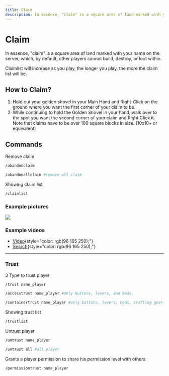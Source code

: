 ```yaml
---
title: Claim
description: In essence, "claim" is a square area of land marked with your name on the server, which, by default, other players cannot build, destroy, or loot within.
---
```


# Claim

In essence, "claim" is a square area of land marked with your name on the server, which, by default, other players cannot build, destroy, or loot within.

Claimlist will increase as you play, the longer you play, the more the claim list will be.

## How to Claim?

1. Hold out your golden shovel in your Main Hand and Right-Click on the ground where you want the first corner of your claim to be.
2. While continuing to hold the Golden Shovel in your hand, walk over to the spot you want the second corner of your claim and Right Click it. Note that claims have to be over 100 square blocks in size. (10x10+ or equivalent)

## Commands

Remove claim

```bash
/abandonclaim
```

```bash
/abandonallclaim #remove all claim
```

Showing claim list

```bash
/claimlist
```

### Example pictures

![](/img/guide/land-claim-1.png)

### Example videos

- [Video](https://www.youtube.com/shorts/-HGflP3kFDY){style="color: rgb(96 165 250);"}
- [Search](https://www.youtube.com/results?search_query=minecraft+how+to+claim+with+golden+shovel){style="color: rgb(96 165 250);"}

---

### Trust

3 Type to trust player

```bash
/trust name_player
```

```bash
/accesstrust name_player #only buttons, levers, and beds.
```

```bash
/containertrust name_player #only buttons, levers, beds, crafting gear, containers, and animals.
```

Showing trust list

```bash
/trustlist
```

Untrust player

```bash
/untrust name_player
```

```bash
/untrust all #all player
```

Grants a player permission to share his permission level with others.

```bash
/permissiontrust name_player
```
